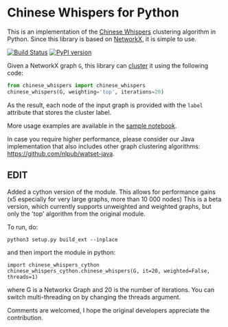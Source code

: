 # Chinese Whispers for Python

This is an implementation of the [Chinese Whispers](https://dl.acm.org/citation.cfm?id=1654774) clustering algorithm in Python. Since this library is based on [NetworkX](https://networkx.github.io/), it is simple to use.

[![Build Status][travis_ci_badge]][travis_ci_link] [![PyPI version][pypi_badge]][pypi_link]

[pypi_badge]: https://badge.fury.io/py/chinese-whispers.svg
[pypi_link]: https://pypi.python.org/pypi/chinese-whispers
[travis_ci_badge]: https://travis-ci.org/nlpub/chinese-whispers-python.svg
[travis_ci_link]: https://travis-ci.org/nlpub/chinese-whispers-python

Given a NetworkX graph `G`, this library can [cluster](https://en.wikipedia.org/wiki/Cluster_analysis) it using the following code:

```python
from chinese_whispers import chinese_whispers
chinese_whispers(G, weighting='top', iterations=20)
```

As the result, each node of the input graph is provided with the `label` attribute that stores the cluster label.

More usage examples are available in the [sample notebook](samples.ipynb).

In case you require higher performance, please consider our Java implementation that also includes other graph clustering algorithms: <https://github.com/nlpub/watset-java>.


## EDIT

Added a cython version of the module. This allows for performance gains (x5 especially for very large graphs, more than 10 000 nodes)
This is a beta version, which currently supports unweighted and weighted graphs, but only the 'top' algorithm from the original module.


To run, do:
```
python3 setup.py build_ext --inplace
```
and then import the module in python:
```
import chinese_whispers_cython
chinese_whispers_cython.chinese_whispers(G, it=20, weighted=False, threads=1)
```
where G is a Networkx Graph and 20 is the number of iterations. You can switch multi-threading on by changing the threads argument.


Comments are welcomed, I hope the original developers appreciate the contribution.
